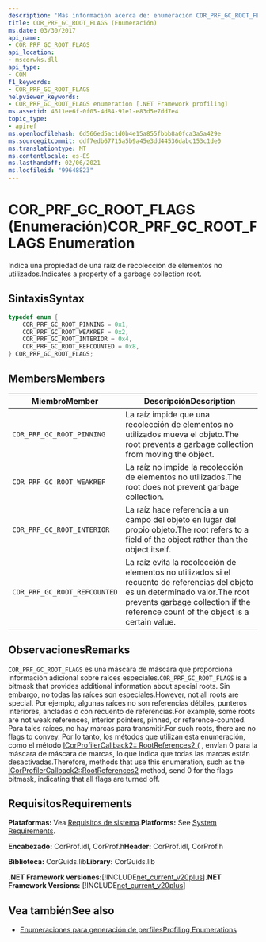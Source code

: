 ```yaml
---
description: 'Más información acerca de: enumeración COR_PRF_GC_ROOT_FLAGS'
title: COR_PRF_GC_ROOT_FLAGS (Enumeración)
ms.date: 03/30/2017
api_name:
- COR_PRF_GC_ROOT_FLAGS
api_location:
- mscorwks.dll
api_type:
- COM
f1_keywords:
- COR_PRF_GC_ROOT_FLAGS
helpviewer_keywords:
- COR_PRF_GC_ROOT_FLAGS enumeration [.NET Framework profiling]
ms.assetid: 4611ee6f-0f05-4d84-91e1-e83d5e7dd7e4
topic_type:
- apiref
ms.openlocfilehash: 6d566ed5ac1d0b4e15a855fbbb8a0fca3a5a429e
ms.sourcegitcommit: ddf7edb67715a5b9a45e3dd44536dabc153c1de0
ms.translationtype: MT
ms.contentlocale: es-ES
ms.lasthandoff: 02/06/2021
ms.locfileid: "99648823"
---
```

# <a name="cor_prf_gc_root_flags-enumeration"></a><span data-ttu-id="00ad4-103">COR_PRF_GC_ROOT_FLAGS (Enumeración)</span><span class="sxs-lookup"><span data-stu-id="00ad4-103">COR_PRF_GC_ROOT_FLAGS Enumeration</span></span>

<span data-ttu-id="00ad4-104">Indica una propiedad de una raíz de recolección de elementos no utilizados.</span><span class="sxs-lookup"><span data-stu-id="00ad4-104">Indicates a property of a garbage collection root.</span></span>  
  
## <a name="syntax"></a><span data-ttu-id="00ad4-105">Sintaxis</span><span class="sxs-lookup"><span data-stu-id="00ad4-105">Syntax</span></span>  
  
```cpp  
typedef enum {  
    COR_PRF_GC_ROOT_PINNING = 0x1,  
    COR_PRF_GC_ROOT_WEAKREF = 0x2,  
    COR_PRF_GC_ROOT_INTERIOR = 0x4,  
    COR_PRF_GC_ROOT_REFCOUNTED = 0x8,  
} COR_PRF_GC_ROOT_FLAGS;  
```  
  
## <a name="members"></a><span data-ttu-id="00ad4-106">Members</span><span class="sxs-lookup"><span data-stu-id="00ad4-106">Members</span></span>  
  
|<span data-ttu-id="00ad4-107">Miembro</span><span class="sxs-lookup"><span data-stu-id="00ad4-107">Member</span></span>|<span data-ttu-id="00ad4-108">Descripción</span><span class="sxs-lookup"><span data-stu-id="00ad4-108">Description</span></span>|  
|------------|-----------------|  
|`COR_PRF_GC_ROOT_PINNING`|<span data-ttu-id="00ad4-109">La raíz impide que una recolección de elementos no utilizados mueva el objeto.</span><span class="sxs-lookup"><span data-stu-id="00ad4-109">The root prevents a garbage collection from moving the object.</span></span>|  
|`COR_PRF_GC_ROOT_WEAKREF`|<span data-ttu-id="00ad4-110">La raíz no impide la recolección de elementos no utilizados.</span><span class="sxs-lookup"><span data-stu-id="00ad4-110">The root does not prevent garbage collection.</span></span>|  
|`COR_PRF_GC_ROOT_INTERIOR`|<span data-ttu-id="00ad4-111">La raíz hace referencia a un campo del objeto en lugar del propio objeto.</span><span class="sxs-lookup"><span data-stu-id="00ad4-111">The root refers to a field of the object rather than the object itself.</span></span>|  
|`COR_PRF_GC_ROOT_REFCOUNTED`|<span data-ttu-id="00ad4-112">La raíz evita la recolección de elementos no utilizados si el recuento de referencias del objeto es un determinado valor.</span><span class="sxs-lookup"><span data-stu-id="00ad4-112">The root prevents garbage collection if the reference count of the object is a certain value.</span></span>|  
  
## <a name="remarks"></a><span data-ttu-id="00ad4-113">Observaciones</span><span class="sxs-lookup"><span data-stu-id="00ad4-113">Remarks</span></span>  

 <span data-ttu-id="00ad4-114">`COR_PRF_GC_ROOT_FLAGS` es una máscara de máscara que proporciona información adicional sobre raíces especiales.</span><span class="sxs-lookup"><span data-stu-id="00ad4-114">`COR_PRF_GC_ROOT_FLAGS` is a bitmask that provides additional information about special roots.</span></span> <span data-ttu-id="00ad4-115">Sin embargo, no todas las raíces son especiales.</span><span class="sxs-lookup"><span data-stu-id="00ad4-115">However, not all roots are special.</span></span> <span data-ttu-id="00ad4-116">Por ejemplo, algunas raíces no son referencias débiles, punteros interiores, ancladas o con recuento de referencias.</span><span class="sxs-lookup"><span data-stu-id="00ad4-116">For example, some roots are not weak references, interior pointers, pinned, or reference-counted.</span></span> <span data-ttu-id="00ad4-117">Para tales raíces, no hay marcas para transmitir.</span><span class="sxs-lookup"><span data-stu-id="00ad4-117">For such roots, there are no flags to convey.</span></span> <span data-ttu-id="00ad4-118">Por lo tanto, los métodos que utilizan esta enumeración, como el método [ICorProfilerCallback2:: RootReferences2 (](icorprofilercallback2-rootreferences2-method.md) , envían 0 para la máscara de máscara de marcas, lo que indica que todas las marcas están desactivadas.</span><span class="sxs-lookup"><span data-stu-id="00ad4-118">Therefore, methods that use this enumeration, such as the [ICorProfilerCallback2::RootReferences2](icorprofilercallback2-rootreferences2-method.md) method, send 0 for the flags bitmask, indicating that all flags are turned off.</span></span>  
  
## <a name="requirements"></a><span data-ttu-id="00ad4-119">Requisitos</span><span class="sxs-lookup"><span data-stu-id="00ad4-119">Requirements</span></span>  

 <span data-ttu-id="00ad4-120">**Plataformas:** Vea [Requisitos de sistema](../../get-started/system-requirements.md).</span><span class="sxs-lookup"><span data-stu-id="00ad4-120">**Platforms:** See [System Requirements](../../get-started/system-requirements.md).</span></span>  
  
 <span data-ttu-id="00ad4-121">**Encabezado:** CorProf.idl, CorProf.h</span><span class="sxs-lookup"><span data-stu-id="00ad4-121">**Header:** CorProf.idl, CorProf.h</span></span>  
  
 <span data-ttu-id="00ad4-122">**Biblioteca:** CorGuids.lib</span><span class="sxs-lookup"><span data-stu-id="00ad4-122">**Library:** CorGuids.lib</span></span>  
  
 <span data-ttu-id="00ad4-123">**.NET Framework versiones:**[!INCLUDE[net_current_v20plus](../../../../includes/net-current-v20plus-md.md)]</span><span class="sxs-lookup"><span data-stu-id="00ad4-123">**.NET Framework Versions:** [!INCLUDE[net_current_v20plus](../../../../includes/net-current-v20plus-md.md)]</span></span>  
  
## <a name="see-also"></a><span data-ttu-id="00ad4-124">Vea también</span><span class="sxs-lookup"><span data-stu-id="00ad4-124">See also</span></span>

- [<span data-ttu-id="00ad4-125">Enumeraciones para generación de perfiles</span><span class="sxs-lookup"><span data-stu-id="00ad4-125">Profiling Enumerations</span></span>](profiling-enumerations.md)

